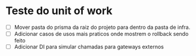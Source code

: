 # Teste do unit of work


- [ ] Mover pasta do prisma da raiz do projeto para dentro da pasta de infra.
- [ ] Adicionar casos de usos mais praticos onde mostrem o rollback sendo feito
- [ ] Adicionar DI para simular chamadas para gateways externos
